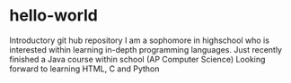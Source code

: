 # hello-world
Introductory git hub repository
I am a sophomore in highschool who is interested within learning in-depth programming languages.
Just recently finished a Java course within school (AP Computer Science)
Looking forward to learning HTML, C and Python
